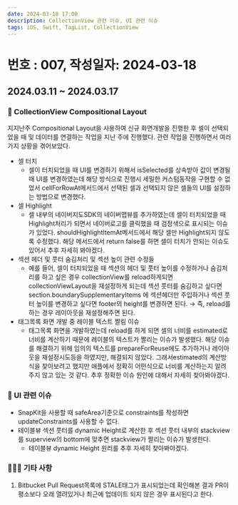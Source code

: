 ```yaml
---
date: 2024-03-18 17:00
description: CollectionView 관련 이슈, UI 관련 이슈
tags: iOS, Swift, TagList, CollectionView
---
```

# 번호 : 007, 작성일자: 2024-03-18

## 2024.03.11 ~ 2024.03.17
### 📱 CollectionView Compositional Layout
지지난주 Compositional Layout을 사용하여 신규 화면개발을 진행한 후 셀이 선택되었을 때 및 데이터를 연결하는 작업을 지난 주에 진행했다. 관련 작업을 진행하면서 여러가지 상황을 겪어보았다.
* 셀 터치
  * 셀이 터치되었을 때 UI를 변경하기 위해서 isSelected를 상속받아 값이 변경될 때 UI를 변경하였는데 해당 방식으로 진행시 세밀한 커스텀동작을 구현할 수 없었서 cellForRowAt메서드에서 선택된 셀과 선택되지 않은 셀들의 UI를 설정하는 방법으로 변경했다.
* 셀 Highlight
  * 셀 내부의 네이버지도SDK의 네이버맵뷰를 추가하였는데 셀이 터치되었을 때 Highlight처리가 되면서 네이버로고를 클릭했을 때 검정색으로 표시되는 이슈가 있었다. shouldHighlightItemAt메서드에서 해당 셀만 Highlight되지 않도록 수정했다. 해당 메서드에서 return false를 하면 셀이 터치가 안되는 이슈도 있어서 추후 자세히 봐야겠다.
* 섹션 헤더 및 풋터 숨김처리 및 섹션 높이 관련 수정들
  * 예를 들어, 셀이 터치되었을 때 섹션의 헤더 및 풋터 높이를 수정하거나 숨김처리를 하고 싶은 경우 collectionView를 reload하게되면 collectionViewLayout을 재설정하게 되는데 섹션 풋터를 숨김하고 싶다면 section.boundarySupplementaryItems 에 섹션헤더만 주입하거나 섹션 풋터 높이를 변경하고 싶다면 footer의 height를 변경하면 된다. → 즉, reload를 하는 경우 레이아웃을 재설정해주면 된다.
* 태그목록 화면 개발 중 레이블 텍스트 짤림 이슈
  * 태그목록 화면을 개발하였는데 reload를 하게 되면 셀의 너비를 estimated로 너비를 계산하기 때문에 레이블의 텍스트가 짤리는 이슈가 발생했다. 해당 이슈를 해결하기 위해 임의의 텍스트를 prepareForReuse에도 추가하거나 레이아웃을 재설정시도등을 하였지만, 해결되지 않았다. 그래서estimated의 계산방식을 찾아보려고 했지만 애플에서 정확히 어떤식으로 너비를 계산하는지 알려주지 않고 있는 것 같다. 추후 정확한 이슈 원인에 대해서 자세히 찾아봐야겠다.

### 🚀 UI 관련 이슈
* SnapKit을 사용할 때 safeArea기준으로 constraints를 작성하면 updateConstraints를 사용할 수 없다.
* 테이블뷰 섹션 풋터를 dynamic Height로 계산한 후 섹션 풋터 내부의 stackview를 superview의 bottom에 맞추면 stackview가 짤리는 이슈가 발생한다.
  * 테이블뷰 dynamic Height 원리를 추후 자세히 찾아봐야겠다.

### 🙋🏻‍♂️ 기타 사항
1. Bitbucket Pull Request목록에 STALE태그가 표시되었는데 확인해본 결과 PR이 평소보다 오래 열려있거나 최근에 업데이트 되지 않은 경우 표시된다고 한다.
